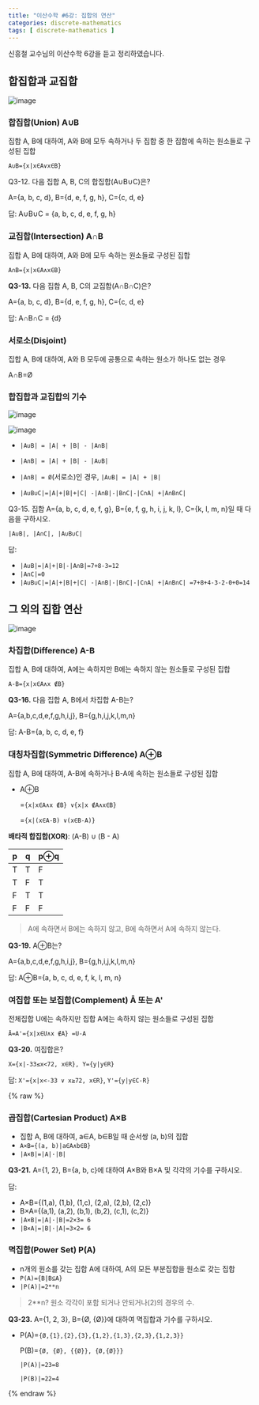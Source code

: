 ```yaml
---
title: "이산수학 #6강: 집합의 연산"
categories: discrete-mathematics
tags: [ discrete-mathematics ]
---
```


신흥철 교수님의 이산수학 6강을 듣고 정리하였습니다.


## 합집합과 교집합

![image](https://user-images.githubusercontent.com/50407047/94991065-67987500-05bb-11eb-967c-e4b3db9a1c29.png)

### 합집합(Union) A∪B

집합 A, B에 대하여, A와 B에 모두 속하거나 두 집합 중 한 집합에 속하는 원소들로 구성된 집합

`A∪B={x|x∈A∨x∈B}`



Q3-12. 다음 집합 A, B, C의 합집합(A∪B∪C)은?

A={a, b, c, d}, B={d, e, f, g, h}, C={c, d, e}

답: A∪B∪C = {a, b, c, d, e, f, g, h}



### 교집합(Intersection) A∩B

집합 A, B에 대하여, A와 B에 모두 속하는 원소들로 구성된 집합

`A∩B={x|x∈A∧x∈B}`



**Q3-13.** 다음 집합 A, B, C의 교집합(A∩B∩C)은?

A={a, b, c, d}, B={d, e, f, g, h}, C={c, d, e}

답: A∩B∩C = {d}



### 서로소(Disjoint)

집합 A, B에 대하여, A와 B 모두에 공통으로 속하는 원소가 하나도 없는 경우

A∩B=Ø 



### 합집합과 교집합의 기수

![image](https://user-images.githubusercontent.com/50407047/94991061-60716700-05bb-11eb-8384-d0a7f30b0825.png)

![image](https://user-images.githubusercontent.com/50407047/94991057-5bacb300-05bb-11eb-98c7-8546ff857772.png)

- `|A∪B| = |A| + |B| - |A∩B|`
- `|A∩B| = |A| + |B| - |A∪B|`
- `|A∩B| = Ø`(서로소)인 경우, `|A∪B| = |A| + |B|`

- `|A∪B∪C|=|A|+|B|+|C| -|A∩B|-|B∩C|-|C∩A| +|A∩B∩C|`



Q3-15. 집합 A={a, b, c, d, e, f, g}, B={e, f, g, h, i, j, k, l}, C={k, l, m, n}일 때 다음을 구하시오.

`|A∪B|, |A∩C|, |A∪B∪C|`

답:

- `|A∪B|=|A|+|B|-|A∩B|=7+8-3=12`
- `|A∩C|=0`
- `|A∪B∪C|=|A|+|B|+|C| -|A∩B|-|B∩C|-|C∩A| +|A∩B∩C| =7+8+4-3-2-0+0=14`



## 그 외의 집합 연산

![image](https://user-images.githubusercontent.com/50407047/94991222-995e0b80-05bc-11eb-9897-6086043d4f18.png)

### 차집합(Difference) A-B

집합 A, B에 대하여, A에는 속하지만 B에는 속하지 않는 원소들로 구성된 집합

`A-B={x|x∈A∧x ∉B}`



**Q3-16.** 다음 집합 A, B에서 차집합 A-B는?

A={a,b,c,d,e,f,g,h,i,j}, B={g,h,i,j,k,l,m,n}

답: A-B={a, b, c, d, e, f}



### 대칭차집합(Symmetric Difference) A⊕B

집합 A, B에 대하여, A-B에 속하거나 B-A에 속하는 원소들로 구성된 집합

- A⊕B

  =`{x|x∈A∧x ∉B} ∨{x|x ∉A∧x∈B}`

  =`{x|(x∈A-B) ∨(x∈B-A)}`

**배타적 합집합(XOR)**: (A-B) ∪ (B - A)

| p    | q    | p⊕q  |
| ---- | ---- | ---- |
| T    | T    | F    |
| T    | F    | T    |
| F    | T    | T    |
| F    | F    | F    |

> A에 속하면서 B에는 속하지 않고, B에 속하면서 A에 속하지 않는다.



**Q3-19.** A⊕B는?

A={a,b,c,d,e,f,g,h,i,j}, B={g,h,i,j,k,l,m,n}

답: A⊕B={a, b, c, d, e, f, k, l, m, n}



### 여집합 또는 보집합(Complement) Ā 또는 A'

전체집합 U에는 속하지만 집합 A에는 속하지 않는 원소들로 구성된 집합

`Ā=A'={x|x∈U∧x ∉A} =U-A`



**Q3-20.** 여집합은?

`X={x|-33≤x<72, x∈R}, Y={y|y∈R}`

답: `X'={x|x<-33 ∨ x≥72, x∈R}`, `Y'={y|y∈C-R}`

{% raw %}

### 곱집합(Cartesian Product) A×B

- 집합 A, B에 대하여, a∈A, b∈B일 때 순서쌍 (a, b)의 집합
- `A×B={(a, b)|a∈A∧b∈B}`
- `|A×B|=|A|·|B|`

**Q3-21.** A={1, 2}, B={a, b, c}에 대하여 A×B와 B×A 및 각각의 기수를 구하시오.

답:

- A×B={(1,a), (1,b), (1,c), (2,a), (2,b), (2,c)} 
- B×A={(a,1), (a,2), (b,1), (b,2), (c,1), (c,2)} 
- `|A×B|=|A|·|B|=2×3= 6`
- `|B×A|=|B|·|A|=3×2= 6`

### 멱집합(Power Set) P(A)

- n개의 원소를 갖는 집합 A에 대하여, A의 모든 부분집합을 원소로 갖는 집합
- `P(A)={B|B⊆A} `
- `|P(A)|=2**n`

> 2**n? 원소 각각이 포함 되거나 안되거나(2)의 경우의 수.



**Q3-23.**  A={1, 2, 3}, B={Ø, {Ø}}에 대하여 멱집합과 기수를 구하시오.

- P(A)=`{Ø,{1},{2},{3},{1,2},{1,3},{2,3},{1,2,3}}`

  P(B)=`{Ø, {Ø}, {{Ø}}, {Ø,{Ø}}}`

  `|P(A)|=23=8`

  `|P(B)|=22=4`

{% endraw %}